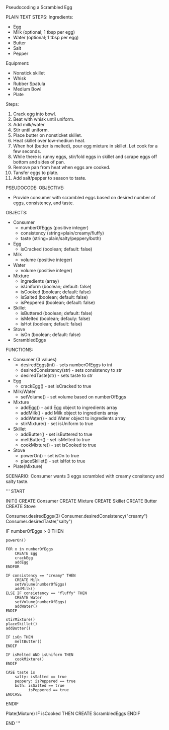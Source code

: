 Pseudocoding a Scrambled Egg

PLAIN TEXT STEPS:
Ingredients:
- Egg
- Milk (optional; 1 tbsp per egg)
- Water (optional; 1 tbsp per egg)
- Butter
- Salt
- Pepper

Equipment:
- Nonstick skillet
- Whisk
- Rubber Spatula
- Medium Bowl
- Plate

Steps:
1. Crack egg into bowl.
2. Beat with whisk until uniform.
3. Add milk/water
4. Stir until uniform.
3. Place butter on nonsticket skillet.
4. Heat skillet over low-medium heat.
5. When hot (butter is melted), pour egg mixture in skillet. Let cook for a few seconds.
6. While there is runny eggs, stir/fold eggs in skillet and scrape eggs off bottom and sides of pan.
7. Remove pan from heat when eggs are cooked.
8. Tansfer eggs to plate.
9. Add salt/pepper to season to taste.

PSEUDOCODE:
OBJECTIVE:
* Provide consumer with scrambled eggs based on desired number of eggs, consistency, and taste.

OBJECTS:
* Consumer
    - numberOfEggs (positive integer)
    - consistency (string=plain/creamy/fluffy)
    - taste (string=plain/salty/peppery/both)
* Egg
    - isCracked (boolean; default: false)
* Milk
    - volume (positive integer)
* Water
    - volume (positive integer)
* Mixture
    - ingredients (array)
    - isUniform (boolean; default: false)
    - isCooked (boolean; default: false)
    - isSalted (boolean; default: false)
    - isPeppered (boolean; default: false)
* Skillet
    - isButtered (boolean; default: false)
    - isMelted (boolean; defauly: false)
    - isHot (boolean; default: false)
* Stove
    - isOn (boolean; default: false)
* ScrambledEggs


FUNCTIONS:
* Consumer (3 values)
    - desiredEggs(int) - sets numberOfEggs to int
    - desiredConsistency(str) - sets consistency to str
    - desiredTaste(str) - sets taste to str
* Egg 
    - crackEgg() - set isCracked to true
* Milk/Water
    - setVolume() - set volume based on numberOfEggs
* Mixture
    - addEgg() - add Egg object to ingredients array
    - addMilk() - add Milk object to ingredients array
    - addWater() - add Water object to ingredients array
    - stirMixture() - set isUniform to true
* Skillet
    - addButter() - set isButtered to true
    - meltButter() - set isMelted to true
    - cookMixture() - set isCooked to true
* Stove
    - powerOn() - set isOn to true
    - placeSkillet() - set isHot to true
* Plate(Mixture)


SCENARIO:
Consumer wants 3 eggs scrambled with creamy consitency and salty taste.

'''
START

INIT()
    CREATE Consumer
    CREATE Mixture
    CREATE Skillet
    CREATE Butter
    CREATE Stove

Consumer.desiredEggs(3)
Consumer.desiredConsistency("creamy")
Consumer.desiredTaste("salty")

IF numberOfEggs > 0 THEN

    powerOn()

    FOR x in numberOfEggs
        CREATE Egg
        crackEgg
        addEgg
    ENDFOR

    IF consistency == "creamy" THEN
        CREATE Milk
        setVolume(numberOfEggs)
        addMilk()
    ELSE IF consietency == "fluffy" THEN
        CREATE Water
        setVolume(numberOfEggs)
        addWater()
    ENDIF

    stirMixture()
    placeSkillet()
    addButter()

    IF isOn THEN
        meltButter()
    ENDIF

    IF isMelted AND isUniform THEN
        cookMixture()
    ENDIF

    CASE taste is
        salty: isSalted == true
        peppery: isPeppered == true
        both: isSalted == true
              isPeppered == true
    ENDCASE

ENDIF

Plate(Mixture)
    IF isCooked THEN
        CREATE ScrambledEggs
    ENDIF

END
'''